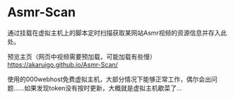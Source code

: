 # Asmr-Scan
通过挂载在虚拟主机上的脚本定时扫描获取某网站Asmr视频的资源信息并存入此处。

预览主页（网页中视频需要预加载，可能加载有些慢）
https://akaruigo.github.io/Asmr-Scan/

使用的000webhost免费虚拟主机，大部分情况下能够正常工作，偶尔会出问题……如果发现token没有按时更新，大概就是虚拟主机歇菜了…
